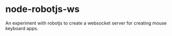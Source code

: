 # node-robotjs-ws
An experiment with robotjs to create a websocket server for creating mouse keyboard apps. 
